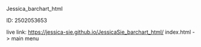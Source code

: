 Jessica_barchart_html

ID: 2502053653

live link: https://jessica-sie.github.io/JessicaSie_barchart_html/
index.html -> main menu 
